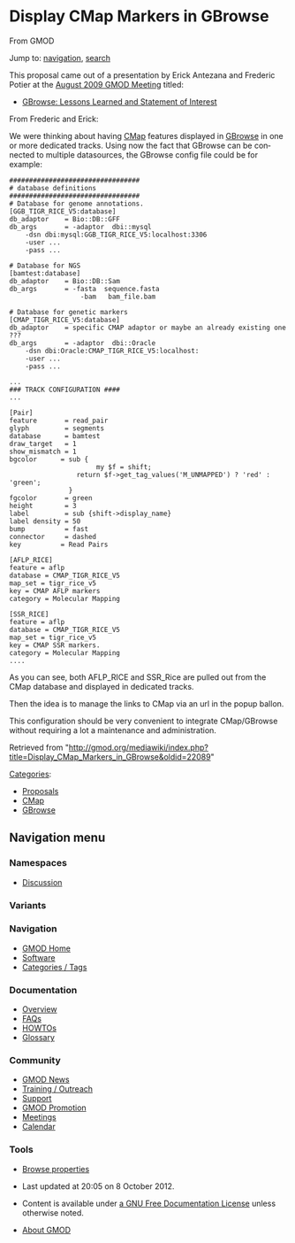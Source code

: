 <div id="mw-page-base" class="noprint">

</div>

<div id="mw-head-base" class="noprint">

</div>

<div id="content" class="mw-body" role="main">

<span id="top"></span>

<div id="mw-js-message" style="display:none;">

</div>



# <span dir="auto">Display CMap Markers in GBrowse</span>

<div id="bodyContent">

<div id="siteSub">

From GMOD

</div>

<div id="contentSub">

</div>

<div id="jump-to-nav" class="mw-jump">

Jump to: [navigation](#mw-navigation), [search](#p-search)

</div>

<div id="mw-content-text" class="mw-content-ltr" lang="en" dir="ltr">

This proposal came out of a presentation by Erick Antezana and Frederic
Potier at the [August 2009 GMOD
Meeting](August_2009_GMOD_Meeting "August 2009 GMOD Meeting") titled:

- [GBrowse: Lessons Learned and Statement of
  Interest](August_2009_GMOD_Meeting#GBrowse:_Lessons_Learned_and_Statement_of_Interest "August 2009 GMOD Meeting")

  
From Frederic and Erick:

<div class="quotebox">

We were thinking about having [CMap](CMap.1 "CMap") features displayed
in [GBrowse](GBrowse.1 "GBrowse") in one or more dedicated tracks. Using
now the fact that GBrowse can be connected to multiple datasources, the
GBrowse config file could be for example:

<div class="mw-geshi mw-code mw-content-ltr" dir="ltr">

<div class="perl source-perl">

``` de1
#################################
# database definitions
#################################
# Database for genome annotations.
[GGB_TIGR_RICE_V5:database]
db_adaptor    = Bio::DB::GFF
db_args       = -adaptor  dbi::mysql
    -dsn dbi:mysql:GGB_TIGR_RICE_V5:localhost:3306
    -user ...
    -pass ...
 
# Database for NGS
[bamtest:database]
db_adaptor    = Bio::DB::Sam
db_args       = -fasta  sequence.fasta
                  -bam   bam_file.bam
 
# Database for genetic markers
[CMAP_TIGR_RICE_V5:database]
db_adaptor    = specific CMAP adaptor or maybe an already existing one  ???
db_args       = -adaptor  dbi::Oracle
    -dsn dbi:Oracle:CMAP_TIGR_RICE_V5:localhost:
    -user ...
    -pass ...
 
...
### TRACK CONFIGURATION ####
...
 
[Pair]
feature       = read_pair
glyph         = segments
database      = bamtest
draw_target   = 1
show_mismatch = 1
bgcolor      = sub {
                      my $f = shift;
                 return $f->get_tag_values('M_UNMAPPED') ? 'red' : 'green';
               }
fgcolor       = green
height        = 3
label         = sub {shift->display_name}
label density = 50
bump          = fast
connector     = dashed
key          = Read Pairs
 
[AFLP_RICE]
feature = aflp
database = CMAP_TIGR_RICE_V5
map_set = tigr_rice_v5
key = CMAP AFLP markers
category = Molecular Mapping
 
[SSR_RICE]
feature = aflp
database = CMAP_TIGR_RICE_V5
map_set = tigr_rice_v5
key = CMAP SSR markers.
category = Molecular Mapping
....
```

</div>

</div>

As you can see, both AFLP_RICE and SSR_Rice are pulled out from the CMap
database and displayed in dedicated tracks.

Then the idea is to manage the links to CMap via an url in the popup
ballon.

This configuration should be very convenient to integrate CMap/GBrowse
without requiring a lot a maintenance and administration.

</div>

</div>

<div class="printfooter">

Retrieved from
"<http://gmod.org/mediawiki/index.php?title=Display_CMap_Markers_in_GBrowse&oldid=22089>"

</div>

<div id="catlinks" class="catlinks">

<div id="mw-normal-catlinks" class="mw-normal-catlinks">

[Categories](Special:Categories "Special:Categories"):

- [Proposals](Category%3AProposals "Category%3AProposals")
- [CMap](Category%3ACMap "Category%3ACMap")
- [GBrowse](Category%3AGBrowse "Category%3AGBrowse")

</div>

</div>

<div class="visualClear">

</div>

</div>

</div>

<div id="mw-navigation">

## Navigation menu

<div id="mw-head">



<div id="left-navigation">

<div id="p-namespaces" class="vectorTabs" role="navigation"
aria-labelledby="p-namespaces-label">

### Namespaces


- <span id="ca-talk"><a
  href="http://gmod.org/mediawiki/index.php?title=Talk:Display_CMap_Markers_in_GBrowse&amp;action=edit&amp;redlink=1"
  accesskey="t"
  title="Discussion about the content page [t]">Discussion</a></span>

</div>

<div id="p-variants" class="vectorMenu emptyPortlet" role="navigation"
aria-labelledby="p-variants-label">

### 

### Variants[](#)

<div class="menu">

</div>

</div>

</div>





</div>

</div>

</div>

<div id="mw-panel">

<div id="p-logo" role="banner">

<a href="Main_Page"
style="background-image: url(../images/GMOD-cogs.png);"
title="Visit the main page"></a>

</div>

<div id="p-Navigation" class="portal" role="navigation"
aria-labelledby="p-Navigation-label">

### Navigation

<div class="body">

- <span id="n-GMOD-Home">[GMOD Home](Main_Page)</span>
- <span id="n-Software">[Software](GMOD_Components)</span>
- <span id="n-Categories-.2F-Tags">[Categories /
  Tags](Categories)</span>

</div>

</div>

<div id="p-Documentation" class="portal" role="navigation"
aria-labelledby="p-Documentation-label">

### Documentation

<div class="body">

- <span id="n-Overview">[Overview](Overview)</span>
- <span id="n-FAQs">[FAQs](Category%3AFAQ)</span>
- <span id="n-HOWTOs">[HOWTOs](Category%3AHOWTO)</span>
- <span id="n-Glossary">[Glossary](Glossary)</span>

</div>

</div>

<div id="p-Community" class="portal" role="navigation"
aria-labelledby="p-Community-label">

### Community

<div class="body">

- <span id="n-GMOD-News">[GMOD News](GMOD_News)</span>
- <span id="n-Training-.2F-Outreach">[Training /
  Outreach](Training_and_Outreach)</span>
- <span id="n-Support">[Support](Support)</span>
- <span id="n-GMOD-Promotion">[GMOD Promotion](GMOD_Promotion)</span>
- <span id="n-Meetings">[Meetings](Meetings)</span>
- <span id="n-Calendar">[Calendar](Calendar)</span>

</div>

</div>

<div id="p-tb" class="portal" role="navigation"
aria-labelledby="p-tb-label">

### Tools

<div class="body">


- <span id="t-smwbrowselink"><a href="Special%3ABrowse/Display_CMap_Markers_in_GBrowse"
  rel="smw-browse">Browse properties</a></span>


</div>

</div>

</div>

</div>

<div id="footer" role="contentinfo">

- <span id="footer-info-lastmod">Last updated at 20:05 on 8 October
  2012.</span>
<!-- - <span id="footer-info-viewcount">11,444 page views.</span> -->
- <span id="footer-info-copyright">Content is available under
  <a href="http://www.gnu.org/licenses/fdl-1.3.html" class="external"
  rel="nofollow">a GNU Free Documentation License</a> unless otherwise
  noted.</span>

<!-- -->

- <span id="footer-places-about">[About
  GMOD](GMOD:About "GMOD:About")</span>

<!-- -->






</div>
